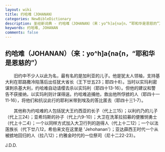 ```yaml
---
layout: wiki
title: 约哈难（JOHANAN）
categories: NewBibleDictionary
description: 圣经新词典 - 约哈难（JOHANAN）（来：yo^h]a{na{n，“耶和华是恩慈的”）
keywords: 约哈难, JOHANAN
comments: false
---
```


## 约哈难（JOHANAN）（来：yo^h]a{na{n，“耶和华是恩慈的”）

　　旧约中不少人以此为名，最有名的是加利亚的儿子。他是犹太人领袖，支持基大利在耶路撒冷陷落后出任犹大省长（王下廿五23；耶四十8）。当时以实玛利密谋刺杀基大利，约哈难自动请缨去杀以实玛利（耶四十13-16）。但他的建议和警告不获接纳，以实玛利则计谋得逞。约哈难追捕他，救出他所俘掳的人（耶四十一11-16），将他们和抗议此行的耶利米带到埃及的答比匿去（耶四十三1-7）。

　　其他称为约哈难的人包括犹大王约西亚的长子（代上三15）；以利约乃的儿子（代上三24）；亚希玛斯的孙子（代上六9-10）；大卫在洗革拉招募的便雅悯勇士（代上十二4）；一个以同样方式加入大卫行列的迦得人（代上十二12）；一个以法莲族长（代下廿八12，希伯来文在这里是 'Jehohanan'）；亚达薛西王时代一个从被掳地回归的人（拉八12）；约雅金时代的一位祭司（尼十二22-23）。

J.D.D.








